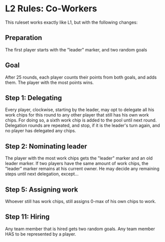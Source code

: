 # L2 Rules: Co-Workers
This ruleset works exactly like L1, but with the following changes:

## Preparation
The first player starts with the "leader" marker, and two random goals

## Goal
After 25 rounds, each player counts their points from both goals, and adds them. 
The player with the most points wins.

## Step 1: Delegating
Every player, clockwise, starting by the leader, 
may opt to delegate all his work chips for this round to any other player
that still has his own work chips.
For doing so, a sixth work chip is added to the pool until next round.
Delegation rounds are repeated, and stop, if it is the leader's turn again, 
and no player has delegated any chips.

## Step 2: Nominating leader
The player with the most work chips gets the "leader" marker 
and an old leader marker.
If two players have the same amount of work chips, the "leader" marker remains
at his current owner.
He may decide any remaining steps until next delegation, except...

## Step 5: Assigning work
Whoever still has work chips, still assigns 0-max of his own chips to work.

## Step 11: Hiring
Any team member that is hired gets two random goals.
Any team member HAS to be represented by a player.




